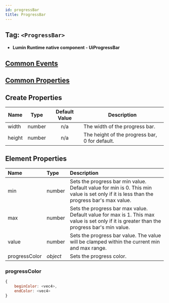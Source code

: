 ```yaml
---
id: progressBar
title: ProgressBar
---
```


## Tag: `<ProgressBar>`

- #### Lumin Runtime native component - UiProgressBar

## [Common Events](../types/Events.md)

## [Common Properties](../types/Properties.md)

## Create Properties

| Name   | Type   | Default Value | Description |
| ------ | ------ | :-----------: | ----------- |
| width  | number |      n/a      | The width of the progress bar. |
| height | number |      n/a      | The height of the progress bar, 0 for default. |

## Element Properties

| Name      | Type   | Description |
| :-------- | :----- | :---------- |
| min   | number | Sets the progress bar min value. Default value for min is 0. This min value is set only if it is less than the progress bar's max value.|
| max   | number | Sets the progress bar max value. Default value for max is 1. This max value is set only if it is greater than the progress bar's min value. |
| value | number | Sets the progress bar value. The value will be clamped within the current min and max range. |
| progressColor | _object_ | Sets the progress color. |

### progressColor
```javascript
{
    beginColor: <vec4>,
    endColor: <vec4>
}
```